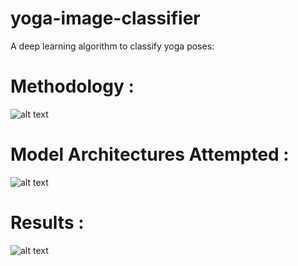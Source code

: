 # yoga-image-classifier
A deep learning algorithm to classify yoga poses:

 # Methodology :
![alt text](https://raw.githubusercontent.com/jay-uChicago/yoga-image-classifier/blob/master/references/Methodology.png)

# Model Architectures Attempted :
![alt text](https://raw.githubusercontent.com/jay-uChicago/yoga-image-classifier/master/references/Model%20Performance.png)

# Results :
![alt text](https://raw.githubusercontent.com/jay-uChicago/yoga-image-classifier/blob/master/references/Errors.png)



